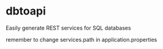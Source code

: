 # dbtoapi
Easily generate REST services for SQL databases


remember to change services.path in application.properties